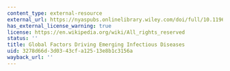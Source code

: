 ```yaml
---
content_type: external-resource
external_url: https://nyaspubs.onlinelibrary.wiley.com/doi/full/10.1196/annals.1428.052
has_external_license_warning: true
license: https://en.wikipedia.org/wiki/All_rights_reserved
status: ''
title: Global Factors Driving Emerging Infectious Diseases
uid: 3278d66d-3d03-43cf-a125-13e8b1c3156a
wayback_url: ''
---
```

